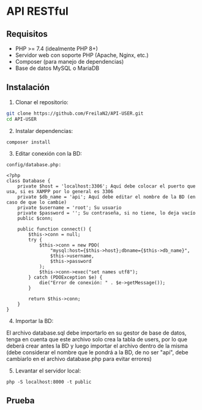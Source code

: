 # API RESTful

## Requisitos

- PHP >= 7.4 (idealmente PHP 8+)
- Servidor web con soporte PHP (Apache, Nginx, etc.)
- Composer (para manejo de dependencias)
- Base de datos MySQL o MariaDB

## Instalación

1. Clonar el repositorio:

```bash
git clone https://github.com/FreilaN2/API-USER.git
cd API-USER
```

2. Instalar dependencias:

```
composer install
```

3. Editar conexión con la BD:

```
config/database.php:

<?php
class Database {
    private $host = 'localhost:3306'; Aquí debe colocar el puerto que usa, si es XAMPP por lo general es 3306
    private $db_name = 'api'; Aquí debe editar el nombre de la BD (en caso de que lo cambie)
    private $username = 'root'; Su usuario
    private $password = ''; Su contraseña, si no tiene, lo deja vacío
    public $conn;

    public function connect() {
        $this->conn = null;
        try {
            $this->conn = new PDO(
                "mysql:host={$this->host};dbname={$this->db_name}",
                $this->username,
                $this->password
            );
            $this->conn->exec("set names utf8");
        } catch (PDOException $e) {
            die("Error de conexión: " . $e->getMessage());
        }

        return $this->conn;
    }
}
```

4. Importar la BD:

El archivo database.sql debe importarlo en su gestor de base de datos, tenga en cuenta que este archivo solo crea la tabla de users, por lo que deberá crear antes la BD y luego importar el archivo dentro de la misma (debe considerar el nombre que le pondrá a la BD, de no ser "api", debe cambiarlo en el archivo database.php para evitar errores)

5. Levantar el servidor local:

```
php -S localhost:8000 -t public
```

## Prueba
